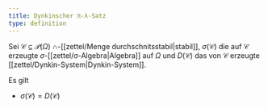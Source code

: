 ```yaml
---
title: Dynkinscher π-λ-Satz
type: definition
---
```


Sei $\mathcal{C} \subseteq \mathcal{P}(\Omega)$ $\cap$-[[zettel/Menge durchschnitsstabil|stabil]], $\sigma(\mathcal{C})$ die auf $\mathcal{C}$ erzeugte $\sigma$-[[zettel/σ-Algebra|Algebra]] auf $\Omega$ und $D(\mathcal{C})$ das von $\mathcal{C}$ erzeugte [[zettel/Dynkin-System|Dynkin-System]].

Es gilt
- $\sigma(\mathcal{C}) = D(\mathcal{C})$